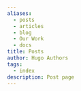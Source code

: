 ```yaml
---
aliases:
  - posts
  - articles
  - blog
  - Our Work
  - docs
title: Posts
author: Hugo Authors
tags:
  - index
description: Post page
---
```

